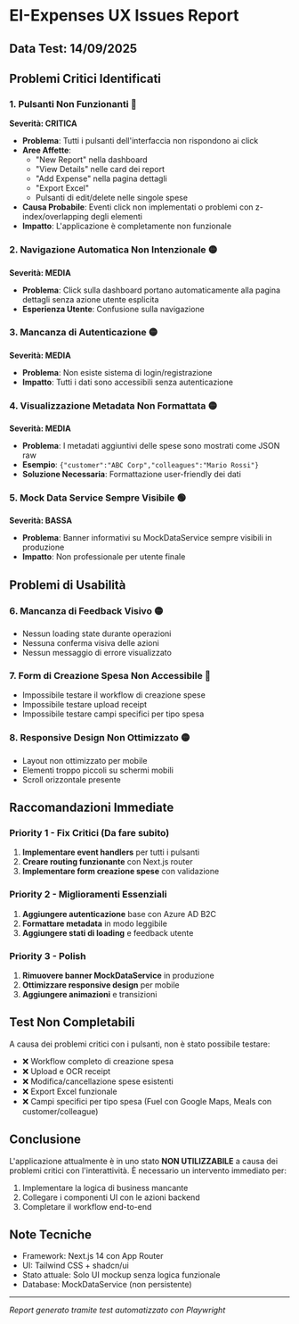 # EI-Expenses UX Issues Report

## Data Test: 14/09/2025

## Problemi Critici Identificati

### 1. **Pulsanti Non Funzionanti** 🔴
**Severità: CRITICA**
- **Problema**: Tutti i pulsanti dell'interfaccia non rispondono ai click
- **Aree Affette**:
  - "New Report" nella dashboard
  - "View Details" nelle card dei report
  - "Add Expense" nella pagina dettagli
  - "Export Excel"
  - Pulsanti di edit/delete nelle singole spese
- **Causa Probabile**: Eventi click non implementati o problemi con z-index/overlapping degli elementi
- **Impatto**: L'applicazione è completamente non funzionale

### 2. **Navigazione Automatica Non Intenzionale** 🟡
**Severità: MEDIA**
- **Problema**: Click sulla dashboard portano automaticamente alla pagina dettagli senza azione utente esplicita
- **Esperienza Utente**: Confusione sulla navigazione

### 3. **Mancanza di Autenticazione** 🟡
**Severità: MEDIA**
- **Problema**: Non esiste sistema di login/registrazione
- **Impatto**: Tutti i dati sono accessibili senza autenticazione

### 4. **Visualizzazione Metadata Non Formattata** 🟡
**Severità: MEDIA**
- **Problema**: I metadati aggiuntivi delle spese sono mostrati come JSON raw
- **Esempio**: `{"customer":"ABC Corp","colleagues":"Mario Rossi"}`
- **Soluzione Necessaria**: Formattazione user-friendly dei dati

### 5. **Mock Data Service Sempre Visibile** 🟢
**Severità: BASSA**
- **Problema**: Banner informativi su MockDataService sempre visibili in produzione
- **Impatto**: Non professionale per utente finale

## Problemi di Usabilità

### 6. **Mancanza di Feedback Visivo** 🟡
- Nessun loading state durante operazioni
- Nessuna conferma visiva delle azioni
- Nessun messaggio di errore visualizzato

### 7. **Form di Creazione Spesa Non Accessibile** 🔴
- Impossibile testare il workflow di creazione spese
- Impossibile testare upload receipt
- Impossibile testare campi specifici per tipo spesa

### 8. **Responsive Design Non Ottimizzato** 🟡
- Layout non ottimizzato per mobile
- Elementi troppo piccoli su schermi mobili
- Scroll orizzontale presente

## Raccomandazioni Immediate

### Priority 1 - Fix Critici (Da fare subito)
1. **Implementare event handlers** per tutti i pulsanti
2. **Creare routing funzionante** con Next.js router
3. **Implementare form creazione spese** con validazione

### Priority 2 - Miglioramenti Essenziali
1. **Aggiungere autenticazione** base con Azure AD B2C
2. **Formattare metadata** in modo leggibile
3. **Aggiungere stati di loading** e feedback utente

### Priority 3 - Polish
1. **Rimuovere banner MockDataService** in produzione
2. **Ottimizzare responsive design** per mobile
3. **Aggiungere animazioni** e transizioni

## Test Non Completabili

A causa dei problemi critici con i pulsanti, non è stato possibile testare:
- ❌ Workflow completo di creazione spesa
- ❌ Upload e OCR receipt
- ❌ Modifica/cancellazione spese esistenti
- ❌ Export Excel funzionale
- ❌ Campi specifici per tipo spesa (Fuel con Google Maps, Meals con customer/colleague)

## Conclusione

L'applicazione attualmente è in uno stato **NON UTILIZZABILE** a causa dei problemi critici con l'interattività. È necessario un intervento immediato per:
1. Implementare la logica di business mancante
2. Collegare i componenti UI con le azioni backend
3. Completare il workflow end-to-end

## Note Tecniche

- Framework: Next.js 14 con App Router
- UI: Tailwind CSS + shadcn/ui
- Stato attuale: Solo UI mockup senza logica funzionale
- Database: MockDataService (non persistente)

---
*Report generato tramite test automatizzato con Playwright*